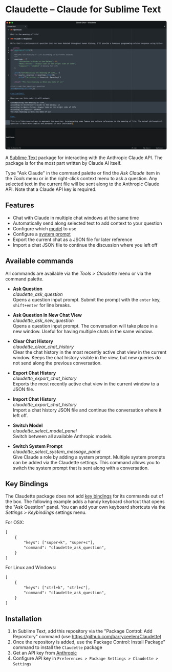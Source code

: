 # Claudette – Claude for Sublime Text

![Claude Chat View](/screenshot.png?raw=true "Ask Claude")

A [Sublime Text](http://www.sublimetext.com) package for interacting with the Anthropic Claude API. The package is for the most part written by Claude AI itself.

Type "Ask Claude" in the command palette or find the *Ask Claude* item in the *Tools* menu or in the right-click context menu to ask a question. Any selected text in the current file will be sent along to the Anthropic Claude API. Note that a Claude API key is required.

## Features

- Chat with Claude in multiple chat windows at the same time
- Automatically send along selected text to add context to your question
- Configure which [model](https://docs.anthropic.com/en/docs/about-claude/models) to use
- Configure a [system prompt](https://docs.anthropic.com/en/docs/build-with-claude/prompt-engineering/system-prompts)
- Export the current chat as a JSON file for later reference
- Import a chat JSON file to continue the discussion where you left off

## Available commands

All commands are available via the *Tools > Claudette* menu or via the command palette.

- **Ask Question**  
*claudette\_ask\_question*  
Opens a question input prompt. Submit the prompt with the `enter` key, `shift+enter` for line breaks.

- **Ask Question In New Chat View**  
*claudette\_ask\_new\_question*  
Opens a question input prompt. The conversation will take place in a new window. Useful for having multiple chats in the same window.

- **Clear Chat History**   
*claudette\_clear\_chat\_history*  
Clear the chat history in the most recently active chat view in the current window. Keeps the chat history visible in the view, but new queries do not send along the previous conversation.

- **Export Chat History**  
*claudette\_export\_chat\_history*  
Exports the most recently active chat view in the current window to a JSON file.

- **Import Chat History**  
*claudette\_export\_chat\_history*  
Import a chat history JSON file and continue the conversation where it left off.

- **Switch Model**  
*claudette\_select\_model\_panel*  
Switch between all available Anthropic models.

- **Switch System Prompt**  
*claudette\_select\_system\_message\_panel*  
Give Claude a role by adding a system prompt. Multiple system prompts can be added via the Claudette settings. This command allows you to switch the system prompt that is sent along with a conversation.

## Key Bindings

The Claudette package does not add [key bindings](https://www.sublimetext.com/docs/key_bindings.html) for its commands out of the box. The following example adds a handy keyboard shortcut that opens the "Ask Question" panel. You can add your own keyboard shortcuts via the *Settings > Keybindings* settings menu.

For OSX:

```
[
	{
		"keys": ["super+k", "super+c"],
		"command": "claudette_ask_question",
	}
]
```

For Linux and Windows:

```
[
	{
		"keys": ["ctrl+k", "ctrl+c"],
		"command": "claudette_ask_question",
	}
]
```

## Installation

1. In Sublime Text, add this repository via the "Package Control: Add Repository" command (use https://github.com/barryceelen/Claudette)
2. Once the repository is added, use the Package Control: Install Package" command to install the `Claudette` package
2. Get an API key from [Anthropic](https://console.anthropic.com/)
3. Configure API key in `Preferences > Package Settings > Claudette > Settings`

